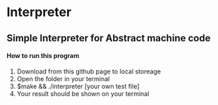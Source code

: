 # Interpreter

## Simple Interpreter for Abstract machine code

#### How to run this program

1. Download from this github page to local storeage
2. Open the folder in your terminal
3. $make && ./interpreter [your own test file]
4. Your result should be shown on your terminal